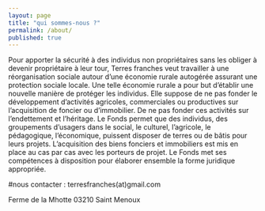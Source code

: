 ```yaml
---
layout: page
title: "qui sommes-nous ?"
permalink: /about/
published: true
---
```





Pour apporter la sécurité à des individus non propriétaires sans les obliger à devenir propriétaire à leur tour, Terres franches veut travailler à une réorganisation sociale autour d’une économie rurale autogérée assurant une protection sociale locale.
Une telle économie rurale a pour but d’établir une nouvelle manière de protéger les individus. Elle suppose de ne pas fonder le développement d’activités agricoles, commerciales ou productives sur l’acquisition de foncier ou d’immobilier. De ne pas fonder ces activités sur l’endettement et l’héritage.
Le Fonds permet que des individus, des groupements d’usagers dans le social, le culturel, l’agricole, le pédagogique, l’économique, puissent disposer de terres ou de bâtis pour leurs projets. L’acquisition des biens fonciers et immobiliers est mis en place au cas par cas avec les porteurs de projet. Le Fonds met ses compétences à disposition pour élaborer ensemble la forme juridique appropriée.

#nous contacter : 
terresfranches(at)gmail.com

Ferme de la Mhotte
03210 Saint Menoux
